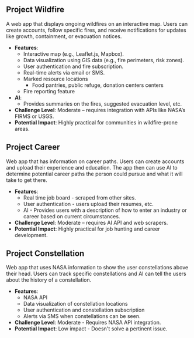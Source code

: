 ## Project Wildfire
A web app that displays ongoing wildfires on an interactive map. Users can create accounts, follow specific fires, and receive notifications for updates like growth, containment, or evacuation notices.
- **Features**:
    - Interactive map (e.g., Leaflet.js, Mapbox).
    - Data visualization using GIS data (e.g., fire perimeters, risk zones).
    - User authentication and fire subscription.
    - Real-time alerts via email or SMS.
    - Marked resource locations
	    - Food pantries, public refuge, donation centers centers
	- Fire reporting feature
- **AI**:
	- Provides summaries on the fires, suggested evacuation level, etc.
- **Challenge Level**: Moderate – requires integration with APIs like NASA’s FIRMS or USGS.
- **Potential Impact**: Highly practical for communities in wildfire-prone areas.
## Project Career 
Web app that has information on career paths. Users can create accounts and upload their experience and education. The app then can use AI to determine potential career paths the person could pursue and what it will take to get there.
- **Features**:
    - Real time job board - scraped from other sites.
    - User authentication - users upload their resumes, etc.
    - AI - Provides users with a description of how to enter an industry or career based on current circumstances.
- **Challenge Level**: Moderate – requires AI API and web scrapers.
- **Potential Impact**: Highly practical for job hunting and career development.
## Project Constellation 
Web app that uses NASA information to show the user constellations above their head. Users can track specific constellations and AI can tell the users about the history of a constellation.
- **Features**:
	- NASA API
	- Data visualization of constellation locations
	- User authentication and constellation subscription
	- Alerts via SMS when constellations can be seen. 
- **Challenge Level**: Moderate - Requires NASA API integration.
- **Potential Impact**: Low impact - Doesn't solve a pertinent issue.